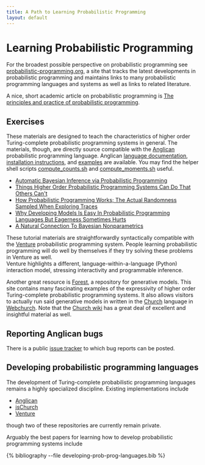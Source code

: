 ```yaml
---
title: A Path to Learning Probabilistic Programming
layout: default
---
```


# Learning Probabilistic Programming

For the broadest possible perspective on probabilistic programming see [probabilistic-programming.org](http://probabilistic-programming.org/wiki/Home), a site that tracks the latest developments in probabilistic programming and maintains links to many probabilistic programming languages and systems as well as links to related literature.

A nice, short academic article on probabilistic programming is [The principles and practice of probabilistic programming](http://dl.acm.org/citation.cfm?id=2429117).

## Exercises 

These materials are designed to teach the characteristics of higher order Turing-complete probabilistic programming systems in general.  The materials, though, are directly source compatible with the [Anglican](../) probabilistic programming language.  Anglican [language documentation](../../language/), [installation instructions](../../download/),
and [examples](../../examples/) are available.  You may find the helper shell scripts [compute_counts.sh](./scripts/compute_counts.sh) and [compute_moments.sh](./scripts/compute_moments.sh) useful.

 - [Automatic Bayesian Inference via Probabilistic Programming](beta_binomial/)
 - [Things Higher Order Probabilistic Programming Systems Can Do That Others Can't](arithmetic_expression/)
 - [How Probabilistic Programming Works; The Actual Randomness Sampled When Exploring Traces](poisson_generative_procedure/)
 - [Why Developing Models Is Easy In Probabilistic Programming Languages But Eagerness Sometimes Hurts](bayesian_matrix_factorization/)
 - [A Natural Connection To Bayesian Nonparametrics](py_mem/)

These tutorial materials are straightforwardly syntactically compatible with 
the [Venture](http://probcomp.csail.mit.edu/venture/)
probabilistic programming system.  People learning probabilistic programming
will do well by themselves if they try solving these problems in Venture as well.  
Venture highlights a different, language-within-a-language (Python) interaction model, stressing interactivity and programmable inference.  

Another great resource is [Forest](http://forestdb.org/), a repository for generative 
models.  This site contains many fascinating examples of the expressivity of higher order Turing-complete probabilistic programming systems.  It also allows visitors to actually run said generative models in written in the [Church](http://arxiv.org/pdf/1206.3255.pdf) language in [Webchurch](https://probmods.org/play-space.html).  Note that the [Church wiki](http://projects.csail.mit.edu/church/wiki/Church) has a great deal of excellent and insightful material as well.

## Reporting Anglican bugs

There is a public [issue tracker](https://bitbucket.org/fwood/anglican/issues) to which bug reports can be posted.


## Developing probabilistic programming languages

The development of Turing-complete probabilistic programming languages remains a highly
specialized discipline.  Existing implementations include

- [Anglican](https://bitbucket.org/fwood/anglican)
- [jsChurch](https://github.com/stuhlmueller/jschurch)
- [Venture](https://github.com/mit-probabilistic-computing-project/Venturecxx)

though two of these repositories are currently remain private.

Arguably the best papers for learning how to develop probabilistic programming systems include

{% bibliography --file developing-prob-prog-languages.bib %}
